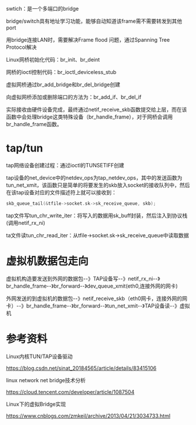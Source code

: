 swtich：是一个多端口的bridge

bridge/switch具有地址学习功能，能够自动知道该frame需不需要转发到其他port

用bridge连接LAN时，需要解决Frame flood 问题，通过Spanning Tree Protocol解决


Linux网桥初始化代码：br_init、br_deint

网桥的ioctl控制代码：br_ioctl_deviceless_stub

虚拟网桥通过br_add_bridge和br_del_bridge创建

向虚拟网桥添加或删除端口的方法为：br_add_if、br_del_if

实际接收由硬件设备完成，最终通过netif_receive_skb函数提交给上层，而在该函数中会处理bridge这类特殊设备（br_handle_frame），对于网桥会调用br_handle_frame函数。

# tap/tun

tap网络设备创建过程：通过ioctl的TUNSETIFF创建

tap设备的net_device中的netdev_ops为tap_netdev_ops，其中的发送函数为tun_net_xmit，该函数只是简单的将要发生的skb放入socket的接收队列中，然后在该tap设备对应的文件描述符上就可以接收到：

```c
skb_queue_tail(&tfile->socket.sk->sk_receive_queue, skb);
```


tap文件写tun_chr_write_iter：将写入的数据用sk_buff封装，然后注入到协议栈(调用netif_rx_ni)

ta文件读tun_chr_read_iter：从tfile->socket.sk->sk_receive_queue中读取数据

# 虚拟机数据包走向

虚拟机构造要发送到外网的数据包--》TAP设备写--》netif_rx_ni--》br_handle_frame--》br_forward--》dev_queue_xmit(eth0,连接外网的网卡)

外网发送的到虚拟机的数据包--》netif_receive_skb（eth0网卡，连接外网的网卡）--》br_handle_frame--》br_forward--》tun_net_xmit--》TAP设备读--》虚拟机

# 参考资料

Linux内核TUN/TAP设备驱动

https://blog.csdn.net/sinat_20184565/article/details/83415106

linux network net bridge技术分析

https://cloud.tencent.com/developer/article/1087504

Linux下的虚拟Bridge实现

https://www.cnblogs.com/zmkeil/archive/2013/04/21/3034733.html